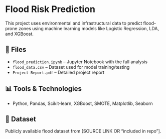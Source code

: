# Flood Risk Prediction
This project uses environmental and infrastructural data to predict flood-prone zones using machine learning models like Logistic Regression, LDA, and XGBoost.

## 📁 Files
- `flood_prediction.ipynb` – Jupyter Notebook with the full analysis
- `flood_data.csv` – Dataset used for model training/testing
- `Project Report.pdf` – Detailed project report
  
## 📊 Tools & Technologies
- Python, Pandas, Scikit-learn, XGBoost, SMOTE, Matplotlib, Seaborn

## 📂 Dataset
Publicly available flood dataset from [SOURCE LINK OR “included in repo”].

